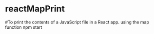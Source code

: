 # reactMapPrint
#To print the contents of a JavaScript file in a React app. using the map function
npm start
